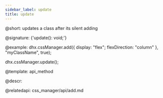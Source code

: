```yaml
---
sidebar_label: update
title: update
---          
```


@short: updates a class after its silent adding

@signature: {'update(): void;'}


@example:
dhx.cssManager.add({
    display: "flex";
    flexDirection: "column"
}, "myClassName", true);

dhx.cssManager.update();

@template:	api_method

@descr:

@relatedapi: css_manager/api/add.md



